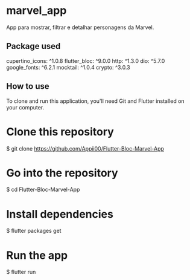 # marvel_app

App para mostrar, filtrar e detalhar personagens da Marvel.

## Package used

cupertino_icons: ^1.0.8
flutter_bloc: ^9.0.0
http: ^1.3.0
dio: ^5.7.0
google_fonts: ^6.2.1
mocktail: ^1.0.4
crypto: ^3.0.3

## How to use
To clone and run this application, you'll need Git and Flutter installed on your computer.

# Clone this repository
$ git clone https://github.com/Appii00/Flutter-Bloc-Marvel-App

# Go into the repository
$ cd Flutter-Bloc-Marvel-App

# Install dependencies
$ flutter packages get

# Run the app
$ flutter run
